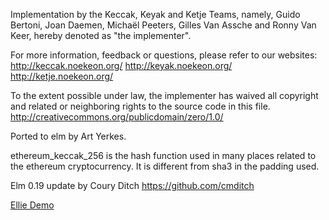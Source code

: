 Implementation by the Keccak, Keyak and Ketje Teams, namely, Guido Bertoni,
Joan Daemen, Michaël Peeters, Gilles Van Assche and Ronny Van Keer, hereby
denoted as "the implementer".

For more information, feedback or questions, please refer to our websites:
http://keccak.noekeon.org/
http://keyak.noekeon.org/
http://ketje.noekeon.org/

To the extent possible under law, the implementer has waived all copyright
and related or neighboring rights to the source code in this file.
http://creativecommons.org/publicdomain/zero/1.0/

Ported to elm by Art Yerkes.

ethereum_keccak_256 is the hash function used in many places related to the
ethereum cryptocurrency.  It is different from sha3 in the padding used.

Elm 0.19 update by Coury Ditch
https://github.com/cmditch

[Ellie Demo](https://ellie-app.com/43MjmZ3sqVTa1)
